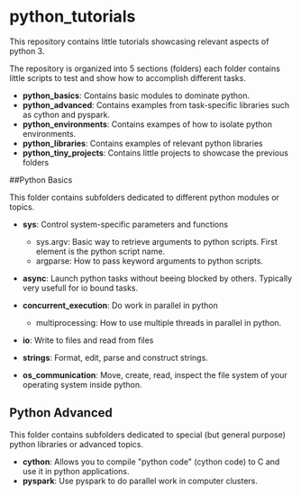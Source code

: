# python_tutorials
This repository contains little tutorials showcasing relevant aspects of python 3.

The repository is organized into 5 sections (folders) each folder contains little scripts to test and show how to accomplish different tasks.

- **python_basics**: Contains basic modules to dominate python.
- **python_advanced**: Contains examples from  task-specific libraries such as cython and pyspark.
- **python_environments**: Contains exampes of how to isolate python environments.
- **python_libraries**: Contains examples of relevant python libraries
- **python_tiny_projects**: Contains little projects to showcase the previous folders



##Python Basics

This folder contains subfolders dedicated to different python modules or topics.

- **sys**: Control system-specific parameters and functions
  - sys.argv: Basic way to retrieve arguments to python scripts. First element is the python script name.
  - argparse: How to pass keyword arguments to python scripts.

- **async**: Launch python tasks without beeing blocked by others. Typically very usefull for io bound tasks.
- **concurrent_execution**: Do work in parallel in python
  - multiprocessing: How to use multiple threads in parallel in python.

- **io**: Write to files and read from files
- **strings**: Format, edit, parse and construct strings.
- **os_communication**: Move, create, read, inspect the file system of your operating system inside python.



## Python Advanced

This folder contains subfolders dedicated to special (but general purpose)  python libraries or advanced topics.

- **cython**:  Allows you to compile "python code" (cython code) to C and use it in python applications.
- **pyspark**: Use pyspark to do parallel work in computer clusters.